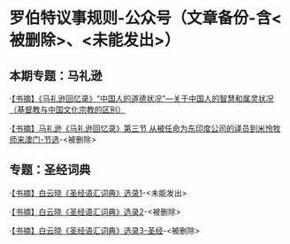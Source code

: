 # 罗伯特议事规则-公众号（文章备份-含<被删除>、<未能发出>）

## 本期专题：马礼逊
·[【书摘】《马礼逊回忆录》“中国人的道德状况”—关于中国人的智慧和属灵状况（基督教与中国文化宗教的区别）](20230408.md)

·[【书摘】马礼逊《马礼逊回忆录》第三节 从被任命为东印度公司的译员到米怜牧师来澳门-节选](20230401.md)-<被删除>

## 专题：圣经词典

·[【书摘】白云晓《圣经语汇词典》选录1](0.md)-<未能发出>

·[【书摘】白云晓《圣经语汇词典》选录2](1.md)-<被删除>

·[【书摘】白云晓《圣经语汇词典》选录3-圣经](2.md)-<被删除>

